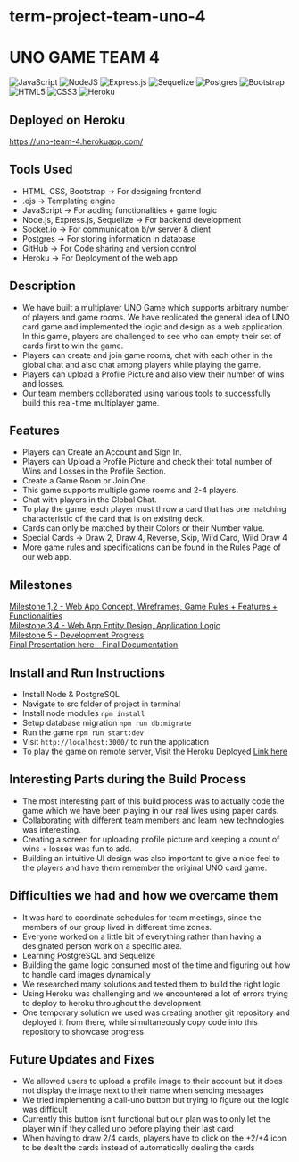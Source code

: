 # term-project-team-uno-4

# UNO GAME TEAM 4
![JavaScript](https://img.shields.io/badge/javascript-%23323330.svg?style=for-the-badge&logo=javascript&logoColor=%23F7DF1E)
![NodeJS](https://img.shields.io/badge/node.js-6DA55F?style=for-the-badge&logo=node.js&logoColor=white)
![Express.js](https://img.shields.io/badge/express.js-%23404d59.svg?style=for-the-badge&logo=express&logoColor=%2361DAFB)
![Sequelize](https://img.shields.io/badge/Sequelize-52B0E7?style=for-the-badge&logo=Sequelize&logoColor=white)
![Postgres](https://img.shields.io/badge/postgres-%23316192.svg?style=for-the-badge&logo=postgresql&logoColor=white)
![Bootstrap](https://img.shields.io/badge/bootstrap-%23563D7C.svg?style=for-the-badge&logo=bootstrap&logoColor=white)
![HTML5](https://img.shields.io/badge/html5-%23E34F26.svg?style=for-the-badge&logo=html5&logoColor=white)
![CSS3](https://img.shields.io/badge/css3-%231572B6.svg?style=for-the-badge&logo=css3&logoColor=white)
![Heroku](https://img.shields.io/badge/heroku-%23430098.svg?style=for-the-badge&logo=heroku&logoColor=white)

## Deployed on Heroku
https://uno-team-4.herokuapp.com/

## Tools Used

* HTML, CSS, Bootstrap → For designing frontend
* .ejs → Templating engine
* JavaScript → For adding functionalities + game logic
* Node.js, Express.js, Sequelize → For backend development
* Socket.io → For communication b/w server & client
* Postgres → For storing information in database
* GitHub → For Code sharing and version control
* Heroku → For Deployment of the web app
 
## Description

* We have built a multiplayer UNO Game which supports arbitrary number of players and game rooms. We have replicated the general idea of UNO card game and implemented the logic and design as a web application. In this game, players are challenged to see who can empty their set of cards first to win the game.
* Players can create and join game rooms, chat with each other in the global chat and also chat among players while playing the game. 
* Players can upload a Profile Picture and also view their number of wins and losses.
* Our team members collaborated using various tools to successfully build this real-time multiplayer game.

## Features

* Players can Create an Account and Sign In.
* Players can Upload a Profile Picture and check their total number of Wins and Losses in the Profile Section.
* Create a Game Room or Join One. 
* This game supports multiple game rooms and 2-4 players.
* Chat with players in the Global Chat.
* To play the game, each player must throw a card that has one matching characteristic of the card that is on existing deck. 
* Cards can only be matched by their Colors or their Number value.
* Special Cards → Draw 2, Draw 4, Reverse, Skip, Wild Card, Wild Draw 4
* More game rules and specifications can be found in the Rules Page of our web app.

## Milestones
[Milestone 1,2 - Web App Concept, Wireframes, Game Rules + Features + Functionalities](/Milestones/Milestone%201%2C%202.pdf)\
[Milestone 3,4 - Web App Entity Design, Application Logic](/Milestones/Milestone%203%2C%204.pdf)\
[Milestone 5 - Development Progress](/Milestones/Milestone%205.pdf)\
[Final Presentation here - Final Documentation](/Milestones/)

## Install and Run Instructions

* Install Node & PostgreSQL
* Navigate to src folder of project in terminal
* Install node modules ```npm install```
* Setup database migration ```npm run db:migrate```
* Run the game ```npm run start:dev```
* Visit ```http://localhost:3000/``` to run the application
* To play the game on remote server, Visit the Heroku Deployed [Link here](https://uno-team-4.herokuapp.com/)

## Interesting Parts during the Build Process

* The most interesting part of this build process was to actually code the game which we have been playing in our real lives using paper cards.
* Collaborating with different team members and learn new technologies was interesting.
* Creating a screen for uploading profile picture and keeping a count of wins + losses was fun to add.
* Building an intuitive UI design was also important to give a nice feel to the players and have them remember the original UNO card game.

## Difficulties we had and how we overcame them

* It was hard to coordinate schedules for team meetings, since the members of our group lived in different time zones.
* Everyone worked on a little bit of everything rather than having a designated person work on a specific area.
* Learning PostgreSQL and Sequelize
* Building the game logic consumed most of the time and figuring out how to handle card images dynamically
* We researched many solutions and tested them to build the right logic
* Using Heroku was challenging and we encountered a lot of errors trying to deploy to heroku throughout the development
* One temporary solution we used was creating another git repository and deployed it from there, while simultaneously copy code into this repository to showcase progress

## Future Updates and Fixes

* We allowed users to upload a profile image to their account but it does not display the image next to their name when sending messages
* We tried implementing a call-uno button but trying to figure out the logic was difficult 	
* Currently this button isn’t functional but our plan was to only let the player win if they called uno before playing their last card
* When having to draw 2/4 cards, players have to click on the +2/+4 icon to be dealt the cards instead of automatically dealing the cards

